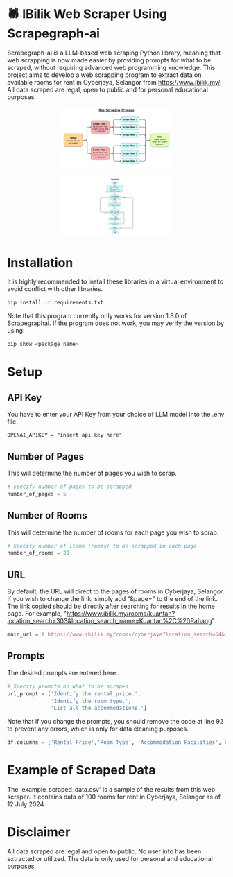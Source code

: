 ﻿# 🕷️ IBilik Web Scraper Using Scrapegraph-ai
 Scrapegraph-ai is a LLM-based web scraping Python library, meaning that web scrapping is now made easier by providing prompts for what to be scraped, without requiring advanced web programming knowledge.
 This project aims to develop a web scrapping program to extract data on available rooms for rent in Cyberjaya, Selangor from https://www.ibilik.my/.
 All data scraped are legal, open to public and for personal educational purposes. 

<p align="center">
  <img src="https://github.com/JYNgithub/IBilik-WebScraper-using-Scrapegraphai/blob/main/assets/Process.jpg" style="width: 50%;">
</p>

<p align="center">
  <img src="https://github.com/JYNgithub/IBilik-WebScraper-using-Scrapegraphai/blob/main/assets/Flowchart.jpg" style="width: 50%;">
</p>

# Installation
It is highly recommended to install these libraries in a virtual environment to avoid conflict with other libraries.
```bash
pip install -r requirements.txt
```
Note that this program currently only works for version 1.8.0 of Scrapegraphai.
If the program does not work, you may verify the version by using:
```bash
pip show <package_name>
```

# Setup
## API Key 
You have to enter your API Key from your choice of LLM model into the .env file.
```
OPENAI_APIKEY = "insert api key here"
```
## Number of Pages
This will determine the number of pages you wish to scrap.
```python
# Specify number of pages to be scrapped
number_of_pages = 5
```
## Number of Rooms
This will determine the number of rooms for each page you wish to scrap.
```python
# Specify number of items (rooms) to be scrapped in each page
number_of_rooms = 20
```
## URL
By default, the URL will direct to the pages of rooms in Cyberjaya, Selangor. 
If you wish to change the link, simply add "&page=" to the end of the link. The link copied should be directly after searching for results in the home page. For example, "https://www.ibilik.my/rooms/kuantan?location_search=303&location_search_name=Kuantan%2C%20Pahang".
```python
main_url = f'https://www.ibilik.my/rooms/cyberjaya?location_search=54&location_search_name=Cyberjaya%2C+Selangor&page='
```
## Prompts
The desired prompts are entered here.
```python
# Specify prompts on what to be scraped
url_prompt = ['Identify the rental price.',
              'Identify the room type.',
              'List all the accommodations.']
```
Note that if you change the prompts, you should remove the code at line 92 to prevent any errors, which is only for data cleaning purposes.
```python
df.columns = ['Rental Price','Room Type', 'Accommodation Facilities','Link']
```

# Example of Scraped Data
The 'example_scraped_data.csv' is a sample of the results from this web scraper. It contains data of 100 rooms for rent in Cyberjaya, Selangor as of 12 July 2024.

# Disclaimer
 All data scraped are legal and open to public. No user info has been extracted or utilized. The data is only used for personal and educational purposes.


 

